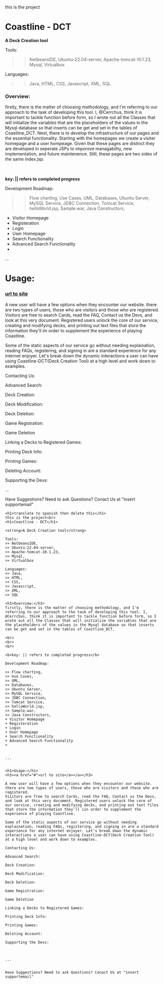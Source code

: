 this is the project<br>
<h1>Coastline - DCT</h1>

<strong>A Deck Creation tool</strong>

Tools: 
>> NetbeansIDE,
>> Ubuntu-22.04-server,
>> Apache-tomcat-10.1.23,
>> Mysql,
>> Virtualbox

Languages:
>> Java,
>> HTML,
>> CSS,
>> Javascript,
>> XML,
>> SQL

<h3>Overview:</h3>
firstly, there is the matter of choosing methodology, and I'm referring to our approach to the task of developing this tool. I, @Cerrchus, think it is important to tackle function before form, so I wrote out all the Classes that will initialize the variables that are the placeholders of the values in the Mysql database so that inserts can be get and set in the tables of Coastline_DCT. Next, there is to develop the infrastructure of our pages and the essential functionality. Starting with the homepages we create a visiter homepage and a user hompeage. Given that these pages are distinct they are developed in seperate JSPs to imporove managability, new implementation, and future maintenence. Still, these pages are two sides of the same index.jsp. 

<br>
<br>
<br>

<b>key: || refers to completed progress</b>

Development Roadmap:

>> Flow charting,
>> Use Cases,
>> UML,
>> Databases,
>> Ubuntu Server,
>> MySQL Service,
>> JDBC Connection,
>> Tomcat Service,
>> helloWorld.jsp,
>> Sample.war,
>> Java Constructors,
+ Visitor Homepage
+ Registeration
+ Login
+ User Homepage
+ Search Functionality
+ Advanced Search Functionality
+ 


...


<h1>Usage:</h1>
<h3><a href="#">url to site</a></a></h3>

A new user will have a few options when they encounter our website. there are two types of users, those who are visitors and those who are registered.
Visitors are free to search Cards, read the FAQ, Contact us the Devs, and look at this very document. Registered users unlock the core of our service, creating and modifying decks, and printing out text files that store the information they'll iin order to supplement the experience of playing Coastline.

Some of the static aspects of our service go without needing explaination, reading FAQs, registering, and signing in are a standard experience for any internet enjoyer. Let's break down the dynamic interactions a user can have using Coastline-DCT(Deck Creation Tool) at a high level and work down to examples.

Contacting Us:

Advanced Search:

Deck Creation:

Deck Modification:

Deck Deletion:

Game Registration:

Game Deletion

Linking a Decks to Registered Games:

Printing Deck Info:

Printing Games:

Deleting Account:

Supporting the Devs:



...


Have Suggestions? Need to ask Questions? Conact Us at "insert supportemail"


~~~~~~~~~~~~~~~~~~~~~~~~~~~~~~~~~~~~~~~~~~~~~~~~~~~~~~~~~~~~~~~~~~~~~~~~~~~~~~~~~~~~~~~~~~~~~~~~~~~~~~~~~
<h1>translate to spanish then delete this</h1>
this is the project<br>
<h1>Coastline - DCT</h1>

<strong>A Deck Creation tool</strong>

Tools: 
>> NetbeansIDE,
>> Ubuntu-22.04-server,
>> Apache-tomcat-10.1.23,
>> Mysql,
>> Virtualbox

Languages:
>> Java,
>> HTML,
>> CSS,
>> Javascript,
>> XML,
>> SQL

<h3>Overview:</h3>
firstly, there is the matter of choosing methodology, and I'm referring to our approach to the task of developing this tool. I, @Cerrchus, think it is important to tackle function before form, so I wrote out all the Classes that will initialize the variables that are the placeholders of the values in the Mysql database so that inserts can be get and set in the tables of Coastline_DCT.

<br>
<br>
<br>

<b>key: || refers to completed progress</b>

Development Roadmap:

>> Flow charting,
>> Use Cases,
>> UML,
>> Databases,
>> Ubuntu Server,
>> MySQL Service,
>> JDBC Connection,
>> Tomcat Service,
>> helloWorld.jsp,
>> Sample.war,
>> Java Constructors,
+ Visitor Homepage
+ Registeration
+ Login
+ User Homepage
+ Search Functionality
+ Advanced Search Functionality
+ 


...


<h1>Usage:</h1>
<h3><a href="#">url to site</a></a></h3>

A new user will have a few options when they encounter our website. there are two types of users, those who are visitors and those who are registered.
Visitors are free to search Cards, read the FAQ, Contact us the Devs, and look at this very document. Registered users unlock the core of our service, creating and modifying decks, and printing out text files that store the information they'll iin order to supplement the experience of playing Coastline.

Some of the static aspects of our service go without needing explaination, reading FAQs, registering, and signing in are a standard experience for any internet enjoyer. Let's break down the dynamic interactions a user can have using Coastline-DCT(Deck Creation Tool) at a high level and work down to examples.

Contacting Us:

Advanced Search:

Deck Creation:

Deck Modification:

Deck Deletion:

Game Registration:

Game Deletion

Linking a Decks to Registered Games:

Printing Deck Info:

Printing Games:

Deleting Account:

Supporting the Devs:



...


Have Suggestions? Need to ask Questions? Conact Us at "insert supportemail"
